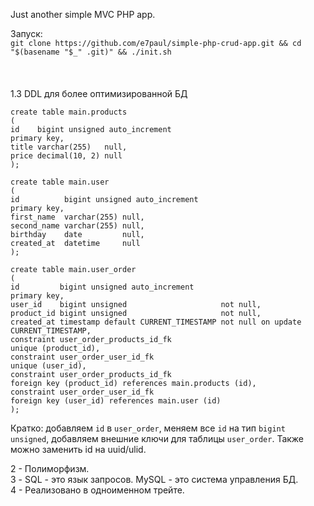 Just another simple MVC PHP app.

Запуск:\
`git clone https://github.com/e7paul/simple-php-crud-app.git && cd "$(basename "$_" .git)" && ./init.sh`
\
\
\
\
1.3 DDL для более оптимизированной БД

```
create table main.products
(
id    bigint unsigned auto_increment
primary key,
title varchar(255)   null,
price decimal(10, 2) null
);

create table main.user
(
id          bigint unsigned auto_increment
primary key,
first_name  varchar(255) null,
second_name varchar(255) null,
birthday    date         null,
created_at  datetime     null
);

create table main.user_order
(
id         bigint unsigned auto_increment
primary key,
user_id    bigint unsigned                     not null,
product_id bigint unsigned                     not null,
created_at timestamp default CURRENT_TIMESTAMP not null on update CURRENT_TIMESTAMP,
constraint user_order_products_id_fk
unique (product_id),
constraint user_order_user_id_fk
unique (user_id),
constraint user_order_products_id_fk
foreign key (product_id) references main.products (id),
constraint user_order_user_id_fk
foreign key (user_id) references main.user (id)
);
```
Кратко: добавляем `id` в `user_order`, меняем все `id` на тип `bigint unsigned`, добавляем внешние ключи для таблицы `user_order`. Также можно заменить id на uuid/ulid.

2 - Полиморфизм.\
3 - SQL - это язык запросов. MySQL - это система управления БД.\
4 - Реализовано в одноименном трейте.